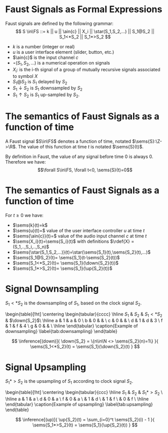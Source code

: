 # Faust Signals as Formal Expressions

Faust signals are defined by the following grammar:
$$ 
S \in\FS ::= k ||  u ||   \ain{c} ||   X_i ||   \star(S_1,S_2,...) || S_1@S_2 ||   S_1<*S_2 ||   S_1*>S_2
$$

- $k$ is a number (integer or real)
- $u$ is a user interface element (slider, button, etc.)
- $\ain{c}$ is the input channel $c$
- $\star(S_1,S_2,...)$ is a numerical operation on signals
- $X_i$: is the i-th signal of a group of mutually recursive signals associated to symbol $X$
- $S_1@S_2$ is $S_1$ delayed by $S_2$
- $S_1\downarrow S_2$ is $S_1$ downsampled by $S_2$
- $S_1\uparrow S_2$  is $S_1$ up-sampled by $S_2$.


# The semantics of Faust Signals as a function of time

A Faust signal $S\in\FS$ denotes a function of time, notated $\sems{S}:\Z->\R$. The value of this function at time $t$ is notated $\sems{S}(t)$. 

By definition in Faust, the value of any signal before time $0$ is always $0$. Therefore we have:
$$\forall S\in\FS, \forall t<0, \sems{S}(t)=0$$ 


# The semantics of Faust Signals as a function of time

For $t\ge0$ we have:

- $\sems{k}(t)=k$
- $\sems{u}(t)=$ value of the user interface controller $u$ at time $t$
- $\sems{\ain{c}}(t)=$ value of the audio input channel $c$ at time $t$
- $\sems{X_i}(t)=\sems{S_i}(t)$ with definitions $\rdef{X} = (S_1,..,S_i,..,S_n)$
- $\sems{\star(S_1,S_2,...)}(t)=\star(\sems{S_1}(t),\sems{S_2}(t),...)$
- $\sems{S_1@S_2}(t)= \sems{S_1}(t-\sems{S_2}(t))$
- $\sems{S_1<*S_2}(t)= \sems{S_1}(\down{S_2}(t))$
- $\sems{S_1*>S_2}(t)= \sems{S_1}(\up{S_2}(t))$


# Signal Downsampling

$S_1<*S_2$ is the downsampling of $S_1$, based on the clock signal $S_2$. 

\begin{table}[!ht]
\centering
\begin{tabular}{cccc}
\hline
$S_1$ & $S_2$ & $S_1<*S_2$  & $\down{S_2}$\\ \hline
a     & 1     & a        & 0 \\
b     & 0     &          &   \\
c     & 0     &          &   \\
d     & 1     & d        & 3 \\
f     & 1     & f        & 4 \\
g     & 0     &          &   \\ \hline
\end{tabular}
\caption{Example of downsampling}
\label{tab:downsampling}
\end{table}

$$
\inference[(down)]{
\down{S_2} = \{n\in\N <> \sems{S_2}(n)=1\}
}{
\sems{S_1<*S_2}(t) = \sems{S_1}(\down{S_2}(t)
}
$$


# Signal Upsampling

$S_1*>S_2$ is the upsampling of $S_1$ according to clock signal $S_2$. 

\begin{table}[!ht]
\centering 
\begin{tabular}{ccc}
\hline
$S_1$ & $S_2$ & $S_1*>S_2$ \\ \hline
a     & 1     & a          \\
d     & 0     & a          \\
f     & 0     & a          \\
      & 1     & d          \\
      & 1     & f          \\
      & 0     & f          \\ \hline
\end{tabular}
\caption{Example of upsampling}
\label{tab:upsampling}
\end{table}

$$
\inference[(up)]{
\up{S_2}(t) = \sum_{i=0}^t \sems{S_2}(i) - 1
}{
\sems{S_1*>S_2}(t) = \sems{S_1}(\up{S_2}(t))
}
$$

